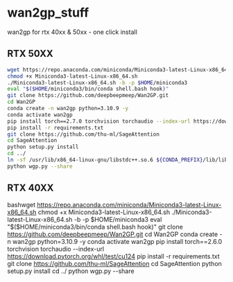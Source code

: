# wan2gp_stuff
wan2gp for rtx 40xx & 50xx - one click install

## RTX 50XX

```bash
wget https://repo.anaconda.com/miniconda/Miniconda3-latest-Linux-x86_64.sh
chmod +x Miniconda3-latest-Linux-x86_64.sh
./Miniconda3-latest-Linux-x86_64.sh -b -p $HOME/miniconda3
eval "$($HOME/miniconda3/bin/conda shell.bash hook)"
git clone https://github.com/deepbeepmeep/Wan2GP.git
cd Wan2GP
conda create -n wan2gp python=3.10.9 -y
conda activate wan2gp
pip install torch==2.7.0 torchvision torchaudio --index-url https://download.pytorch.org/whl/test/cu128
pip install -r requirements.txt
git clone https://github.com/thu-ml/SageAttention
cd SageAttention 
python setup.py install
cd ../
ln -sf /usr/lib/x86_64-linux-gnu/libstdc++.so.6 ${CONDA_PREFIX}/lib/libstdc++.so.6
python wgp.py --share
```

## RTX 40XX

bashwget https://repo.anaconda.com/miniconda/Miniconda3-latest-Linux-x86_64.sh
chmod +x Miniconda3-latest-Linux-x86_64.sh
./Miniconda3-latest-Linux-x86_64.sh -b -p $HOME/miniconda3
eval "$($HOME/miniconda3/bin/conda shell.bash hook)"
git clone https://github.com/deepbeepmeep/Wan2GP.git
cd Wan2GP
conda create -n wan2gp python=3.10.9 -y
conda activate wan2gp
pip install torch==2.6.0 torchvision torchaudio --index-url https://download.pytorch.org/whl/test/cu124
pip install -r requirements.txt
git clone https://github.com/thu-ml/SageAttention
cd SageAttention 
python setup.py install
cd ../
python wgp.py --share
```

